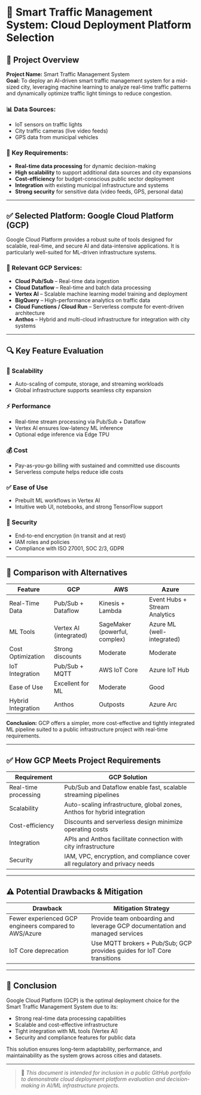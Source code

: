 # 🚦 Smart Traffic Management System: Cloud Deployment Platform Selection

## 📝 Project Overview

**Project Name:** Smart Traffic Management System\
**Goal:** To deploy an AI-driven smart traffic management system for a mid-sized city, leveraging machine learning to analyze real-time traffic patterns and dynamically optimize traffic light timings to reduce congestion.

### 📊 Data Sources:

- IoT sensors on traffic lights
- City traffic cameras (live video feeds)
- GPS data from municipal vehicles

### 📌 Key Requirements:

- **Real-time data processing** for dynamic decision-making
- **High scalability** to support additional data sources and city expansions
- **Cost-efficiency** for budget-conscious public sector deployment
- **Integration** with existing municipal infrastructure and systems
- **Strong security** for sensitive data (video feeds, GPS, personal data)

---

## ✅ Selected Platform: Google Cloud Platform (GCP)

Google Cloud Platform provides a robust suite of tools designed for scalable, real-time, and secure AI and data-intensive applications. It is particularly well-suited for ML-driven infrastructure systems.

### 🔧 Relevant GCP Services:

- **Cloud Pub/Sub** – Real-time data ingestion
- **Cloud Dataflow** – Real-time and batch data processing
- **Vertex AI** – Scalable machine learning model training and deployment
- **BigQuery** – High-performance analytics on traffic data
- **Cloud Functions / Cloud Run** – Serverless compute for event-driven architecture
- **Anthos** – Hybrid and multi-cloud infrastructure for integration with city systems

---

## 🔍 Key Feature Evaluation

### 🔁 Scalability

- Auto-scaling of compute, storage, and streaming workloads
- Global infrastructure supports seamless city expansion

### ⚡ Performance

- Real-time stream processing via Pub/Sub + Dataflow
- Vertex AI ensures low-latency ML inference
- Optional edge inference via Edge TPU

### 💰 Cost

- Pay-as-you-go billing with sustained and committed use discounts
- Serverless compute helps reduce idle costs

### ✅ Ease of Use

- Prebuilt ML workflows in Vertex AI
- Intuitive web UI, notebooks, and strong TensorFlow support

### 🔐 Security

- End-to-end encryption (in transit and at rest)
- IAM roles and policies
- Compliance with ISO 27001, SOC 2/3, GDPR

---

## 🔄 Comparison with Alternatives

| Feature            | GCP                    | AWS                           | Azure                         |
| ------------------ | ---------------------- | ----------------------------- | ----------------------------- |
| Real-Time Data     | Pub/Sub + Dataflow     | Kinesis + Lambda              | Event Hubs + Stream Analytics |
| ML Tools           | Vertex AI (integrated) | SageMaker (powerful, complex) | Azure ML (well-integrated)    |
| Cost Optimization  | Strong discounts       | Moderate                      | Moderate                      |
| IoT Integration    | Pub/Sub + MQTT         | AWS IoT Core                  | Azure IoT Hub                 |
| Ease of Use        | Excellent for ML       | Moderate                      | Good                          |
| Hybrid Integration | Anthos                 | Outposts                      | Azure Arc                     |

**Conclusion:** GCP offers a simpler, more cost-effective and tightly integrated ML pipeline suited to a public infrastructure project with real-time requirements.

---

## ✅ How GCP Meets Project Requirements

| Requirement          | GCP Solution                                                                |
| -------------------- | --------------------------------------------------------------------------- |
| Real-time processing | Pub/Sub and Dataflow enable fast, scalable streaming pipelines              |
| Scalability          | Auto-scaling infrastructure, global zones, Anthos for hybrid integration    |
| Cost-efficiency      | Discounts and serverless design minimize operating costs                    |
| Integration          | APIs and Anthos facilitate connection with city infrastructure              |
| Security             | IAM, VPC, encryption, and compliance cover all regulatory and privacy needs |

---

## ⚠️ Potential Drawbacks & Mitigation

| Drawback                                              | Mitigation Strategy                                                         |
| ----------------------------------------------------- | --------------------------------------------------------------------------- |
| Fewer experienced GCP engineers compared to AWS/Azure | Provide team onboarding and leverage GCP documentation and managed services |
| IoT Core deprecation                                  | Use MQTT brokers + Pub/Sub; GCP provides guides for IoT Core transitions    |

---

## 📌 Conclusion

Google Cloud Platform (GCP) is the optimal deployment choice for the Smart Traffic Management System due to its:

- Strong real-time data processing capabilities
- Scalable and cost-effective infrastructure
- Tight integration with ML tools (Vertex AI)
- Security and compliance features for public data

This solution ensures long-term adaptability, performance, and maintainability as the system grows across cities and datasets.

---

> 📁 *This document is intended for inclusion in a public GitHub portfolio to demonstrate cloud deployment platform evaluation and decision-making in AI/ML infrastructure projects.*



